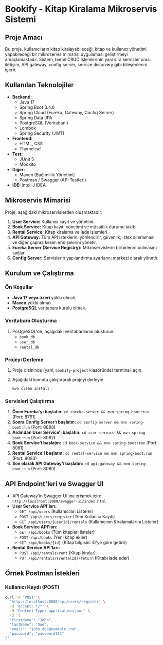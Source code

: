 # Bookify - Kitap Kiralama Mikroservis Sistemi

## Proje Amacı

Bu proje, kullanıcıların kitap kiralayabileceği, kitap ve kullanıcı yönetimi yapabileceği bir mikroservis mimarisi uygulaması geliştirmeyi amaçlamaktadır. Sistem, temel CRUD işlemlerinin yanı sıra servisler arası iletişim, API gateway, config server, service discovery gibi bileşenlerini içerir.

## Kullanılan Teknolojiler

*   **Backend:**
    *   Java 17
    *   Spring Boot 3.4.0
    *   Spring Cloud (Eureka, Gateway, Config Server)
    *   Spring Data JPA
    *   PostgreSQL (Veritabanı)
    *   Lombok
    *   Spring Security (JWT)
*   **Frontend:**
    *   HTML, CSS
    *   Thymeleaf
*   **Test:**
    *   JUnit 5
    *   Mockito
*   **Diğer:**
    *   Maven (Bağımlılık Yönetimi)
    *   Postman / Swagger (API Testleri)
*   **IDE:** IntelliJ IDEA

## Mikroservis Mimarisi

Proje, aşağıdaki mikroservislerden oluşmaktadır:

1.  **User Service:** Kullanıcı kayıt ve yönetimi.
2.  **Book Service:** Kitap kayıt, yönetimi ve müsaitlik durumu takibi.
3.  **Rental Service:** Kitap kiralama ve iade işlemleri.
4.  **API Gateway:** Tüm API isteklerini yönlendirir, güvenlik, istek sınırlaması ve diğer çapraz kesim endişelerini yönetir.
5.  **Eureka Server (Service Registry):** Mikroservislerin birbirlerini bulmasını sağlar.
6.  **Config Server:**  Servislerin yapılandırma ayarlarını merkezi olarak yönetir.

## Kurulum ve Çalıştırma

### Ön Koşullar

*   **Java 17 veya üzeri** yüklü olmalı.
*   **Maven** yüklü olmalı.
*   **PostgreSQL** veritabanı kurulu olmalı.

### Veritabanı Oluşturma

1.  PostgreSQL'de, aşağıdaki veritabanlarını oluşturun:
    *   `book_db`
    *   `user_db`
    *   `rental_db`

### Projeyi Derleme

1.  Proje dizininde (yani, `bookify-project` klasöründe) terminali açın.
2.  Aşağıdaki komutu çalıştırarak projeyi derleyin:

    ```bash
    mvn clean install
    ```

### Servisleri Çalıştırma

1.  **Önce Eureka'yı başlatın:** `cd eureka-server && mvn spring-boot:run` (Port: 8761)
2.  **Sonra Config Server'ı başlatın:** `cd config-server && mvn spring-boot:run` (Port: 8888)
3.  **Ardından User Service'i başlatın:**  `cd user-service && mvn spring-boot:run` (Port: 8082)
4.  **Book Service'i başlatın:** `cd book-service && mvn spring-boot:run` (Port: 8081)
5.  **Rental Service'i başlatın:** `cd rental-service && mvn spring-boot:run` (Port: 8083)
6.  **Son olarak API Gateway'i başlatın:** `cd api-gateway && mvn spring-boot:run` (Port: 8080)

## API Endpoint'leri ve Swagger UI

*   API Gateway'in Swagger UI'ına erişmek için: `http://localhost:8080/swagger-ui/index.html`
*   **User Service API'ları:**
    *   `GET /api/users`  (Kullanıcıları Listeler)
    *   `POST /api/users/register` (Yeni Kullanıcı Kaydı)
    *   `GET /api/users/{userId}/rentals` (Kullanıcının Kiralamalarını Listeler)
*   **Book Service API'ları:**
    *   `GET /api/books` (Tüm kitapları listeler)
    *   `POST /api/books` (Yeni kitap ekler)
    *   `GET /api/books/{id}` (Kitap bilgisini ID'ye göre getirir)
*   **Rental Service API'ları:**
    *   `POST /api/rentals/rent` (Kitap kiralar)
    *   `PUT /api/rentals/{rentalId}/return` (Kitabı iade eder)

## Örnek Postman İstekleri

### Kullanıcı Kaydı (POST)

```bash
curl -X 'POST' \
  'http://localhost:8080/api/users/register' \
  -H 'accept: */*' \
  -H 'Content-Type: application/json' \
  -d '{
  "firstName": "John",
  "lastName": "Doe",
  "email": "john.doe@example.com",
  "password": "password123"
}'
